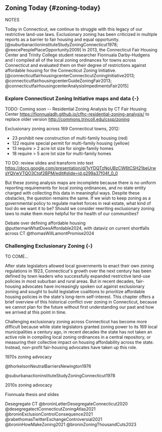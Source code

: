 ## Zoning Today {#zoning-today}

NOTES

Today in Connecticut, we continue to struggle with this legacy of our restrictive land-use laws. Exclusionary zoning has been criticized in multiple reports as a barrier to fair housing and equal opportunity.[@suburbanactioninstituteStudyZoningConnecticut1978; @reecePeoplePlaceOpportunity2009] In 2013, the Connecticut Fair Housing Center and Trinity College student researcher Fionnuala Darby-Hudgens and I compiled all of the local zoning ordinances for towns across Connecticut and evaluated them on their degree of restrictions against affordable housing for the Connecticut Zoning Initiative.[@connecticutfairhousingcenterConnecticutZoningInitiative2013; @connecticutfairhousingcenterGuideZoningFair2013; @connecticutfairhousingcenterAnalysisImpedimentsFair2015]

### Explore Connecticut Zoning Initiative maps and data {-}

TODO: Coming soon -- Residential Zoning Analysis by CT Fair Housing Center <https://fionnualadh.github.io/cfhc-residential-zoning-analysis/> to replace older version <http://commons.trincoll.edu/cssp/zoning>

Exclusionary zoning across 169 Connecticut towns, 2012:

- 23 prohibit new construction of multi-family housing (red)
- 122 require special permit for multi-family housing (yellow)
- 13 require > 2 acre lot size for single-family homes
- 18 require > 5 acre lot size for multi-family homes

TO DO: review slides and transform into text <https://docs.google.com/presentation/d/1yYDQTzNoUBzCW6tCSH21beUrwsYQVwVTQO3Ctqf2BPM/edit#slide=id.g299a37f04f_0_0>

But these zoning analysis maps are incomplete because there is no uniform reporting requirements for local zoning ordinances, and no state entity charged with collecting this data in meaningful ways. Despite these obstacles, the question remains the same. If we wish to keep zoning as a governmental policy to regulate market forces in real estate, what kind of tool do we want it to be? Should we consider rewriting exclusionary zoning laws to make them more helpful for the health of our communities?

Debate over defining affordable housing @puttermanWhatDoesAffordable2024, with dataviz on current shortfalls across CT @thomasWillLamontPromise2024

### Challenging Exclusionary Zoning {-}

TO COME...

After state legislators allowed local governments to enact their own zoning regulations in 1923, Connecticut's growth over the next century has been defined by town leaders who successfully expanded restrictive land-use policies in most suburban and rural areas. But in recent decades, fair-housing advocates have increasingly spoken out against exclusionary zoning and sought to build legislative coalitions to prioritize affordable housing policies in the state's long-term self-interest. This chapter offers a brief overview of this historical conflict over zoning in Connecticut, because we cannot plan for the future without first understanding our past and how we arrived at this point in time.

Challenging exclusionary zoning across Connecticut has become more difficult because while state legislators granted zoning power to its 169 local municipalities a century ago, in recent decades the state has not taken an active role in compiling local zoning ordinances in a central repository, or measuring their collective impact on housing affordability across the state. Instead, non-profit fair-housing advocates have taken up this role.

1970s zoning advocacy

@thorkelsonNeutralBarriersNewington1976

@suburbanactioninstituteStudyZoningConnecticut1978

2010s zoning advocacy

Fionnuala thesis and slides

Desegregate CT
@broninLetterDesegregateConnecticut2020
@desegregatectConnecticutZoningAtlas2021
@broninExclusionControlConsequence2021
@rabethomasTwitterExchangeControversial2021
@broninHowMakeZoning2021
@broninZoningThousandCuts2023
